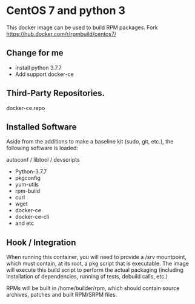 # CentOS 7 and python 3
This docker image can be used to build RPM packages. Fork  https://hub.docker.com/r/rpmbuild/centos7/

## Change for me
* install python 3.7.7
* Add support docker-ce 

## Third-Party Repositories.
docker-ce.repo

## Installed Software
Aside from the additions to make a baseline kit (sudo, git, etc.), the following software is loaded:

autoconf / libtool / devscripts
* Python-3.7.7
* pkgconfig
* yum-utils
* rpm-build
* curl
* wget
* docker-ce
* docker-ce-cli
* and etc

## Hook / Integration
When running this container, you will need to provide a /srv mountpoint, which must contain, at its root, a pkg script that is executable. The image will execute this build script to perform the actual packaging (including installation of dependencies, running of tests, debuild calls, etc.)

RPMs will be built in /home/builder/rpm, which should contain source archives, patches and built RPM/SRPM files.
